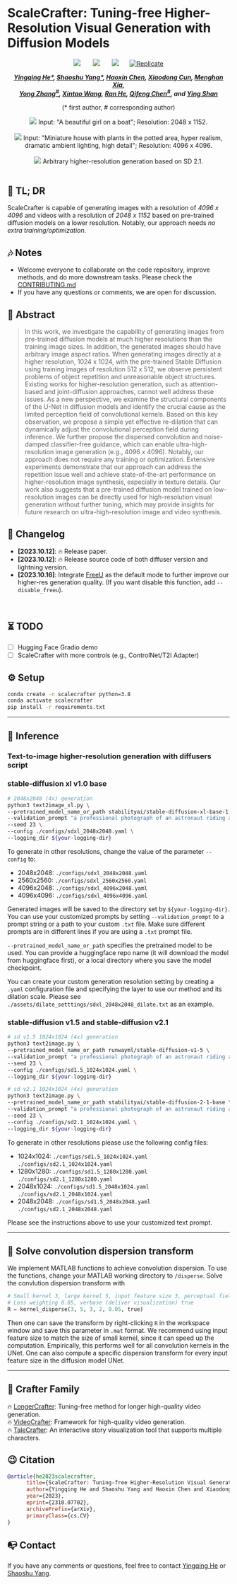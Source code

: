 # ScaleCrafter: Tuning-free Higher-Resolution Visual Generation with Diffusion Models


<div align="center">

 <a href='https://arxiv.org/abs/2310.07702'><img src='https://img.shields.io/badge/ArXiv-2310.07702-red'></a> &nbsp;&nbsp;&nbsp;&nbsp;&nbsp;
 <a href='https://yingqinghe.github.io/scalecrafter/'><img src='https://img.shields.io/badge/Project-Page-Green'></a> &nbsp;&nbsp;&nbsp;&nbsp;&nbsp;
 <a href='https://github.com/YingqingHe/ScaleCrafter-ptl'><img src='https://img.shields.io/badge/lightning version-code-blue'></a> &nbsp;&nbsp;&nbsp;&nbsp;&nbsp;[![Replicate](https://replicate.com/cjwbw/scalecrafter/badge)](https://replicate.com/cjwbw/scalecrafter) 
 

_**[Yingqing He*](https://github.com/YingqingHe), [Shaoshu Yang*](https://github.com/ssyang1999), [Haoxin Chen](https://github.com/scutpaul), [Xiaodong Cun](http://vinthony.github.io/), [Menghan Xia](https://menghanxia.github.io/), <br> 
[Yong Zhang<sup>#](https://yzhang2016.github.io), [Xintao Wang](https://xinntao.github.io/), [Ran He](https://rhe-web.github.io/), [Qifeng Chen<sup>#](https://cqf.io/), and [Ying Shan](https://scholar.google.com/citations?hl=zh-CN&user=4oXBp9UAAAAJ)**_

(* first author, # corresponding author)

<img src=assets/pics/video.gif>
Input: "A beautiful girl on a boat"; Resolution: 2048 x 1152.
<br><br>
<img src=assets/pics/img.jpg>
Input: "Miniature house with plants in the potted area, hyper realism, dramatic ambient lighting, high detail"; Resolution: 4096 x 4096.
<br><br>
<img src=assets/pics/anyres.jpg>
Arbitrary higher-resolution generation based on SD 2.1.
<br><br>
</div>

## 🤗 TL; DR
ScaleCrafter is capable of generating images with a resolution of <i>4096 x 4096</i> and videos with a resolution of <i>2048 x 1152</i> based on pre-trained diffusion models on a lower resolution. Notably, our approach needs <i>no extra training/optimization</i>.

## :notes: Notes
- Welcome everyone to collaborate on the code repository, improve methods, and do more downstream tasks. Please check the [CONTRIBUTING.md](https://github.com/YingqingHe/ScaleCrafter/blob/main/CONTRIBUTING.md)
- If you have any questions or comments, we are open for discussion.

## 🔆 Abstract
> In this work, we investigate the capability of generating images from pre-trained diffusion models at much higher resolutions than the training image sizes. In addition, the generated images should have arbitrary image aspect ratios. When generating images directly at a higher resolution, 1024 x 1024, with the pre-trained Stable Diffusion using training images of resolution 512 x 512, we observe persistent problems of object repetition and unreasonable object structures. Existing works for higher-resolution generation, such as attention-based and joint-diffusion approaches, cannot well address these issues. As a new perspective, we examine the structural components of the U-Net in diffusion models and identify the crucial cause as the limited perception field of convolutional kernels. Based on this key observation, we propose a simple yet effective re-dilation that can dynamically adjust the convolutional perception field during inference. We further propose the dispersed convolution and noise-damped classifier-free guidance, which can enable ultra-high-resolution image generation (e.g., 4096 x 4096). Notably, our approach does not require any training or optimization. Extensive experiments demonstrate that our approach can address the repetition issue well and achieve state-of-the-art performance on higher-resolution image synthesis, especially in texture details. Our work also suggests that a pre-trained diffusion model trained on low-resolution images can be directly used for high-resolution visual generation without further tuning, which may provide insights for future research on ultra-high-resolution image and video synthesis.


## 📝 Changelog
- __[2023.10.12]__: 🔥 Release paper.
- __[2023.10.12]__: 🔥 Release source code of both diffuser version and lightning version.
- __[2023.10.16]__: Integrate [FreeU](https://github.com/ChenyangSi/FreeU) as the default mode to further improve our higher-res generation quality. (If you want disable this function, add `--disable_freeu`).
<br>

## ⏳ TODO
- [ ] Hugging Face Gradio demo
- [ ] ScaleCrafter with more controls (e.g., ControlNet/T2I Adapter)

## ⚙️ Setup
```bash
conda create -n scalecrafter python=3.8
conda activate scalecrafter
pip install -r requirements.txt
```

---

## 💫 Inference

### Text-to-image higher-resolution generation with diffusers script
### stable-diffusion xl v1.0 base 
```bash
# 2048x2048 (4x) generation
python3 text2image_xl.py \
--pretrained_model_name_or_path stabilityai/stable-diffusion-xl-base-1.0 \
--validation_prompt "a professional photograph of an astronaut riding a horse" \
--seed 23 \
--config ./configs/sdxl_2048x2048.yaml \
--logging_dir ${your-logging-dir}
```

To generate in other resolutions, change the value of the parameter `--config` to:
+ 2048x2048: `./configs/sdxl_2048x2048.yaml`
+ 2560x2560: `./configs/sdxl_2560x2560.yaml`
+ 4096x2048: `./configs/sdxl_4096x2048.yaml`
+ 4096x4096: `./configs/sdxl_4096x4096.yaml`

Generated images will be saved to the directory set by `${your-logging-dir}`. You can use your customized prompts by setting `--validation_prompt` to a prompt string or a path to your custom `.txt` file. Make sure different prompts are in different lines if you are using a `.txt` prompt file.

`--pretrained_model_name_or_path` specifies the pretrained model to be used. You can provide a huggingface repo name (it will download the model from huggingface first), or a local directory where you save the model checkpoint.

You can create your custom generation resolution setting by creating a `.yaml` configuration file and specifying the layer to use our method and its dilation scale. Please see `./assets/dilate_setttings/sdxl_2048x2048_dilate.txt` as an example.

### stable-diffusion v1.5 and stable-diffusion v2.1 

```bash
# sd v1.5 1024x1024 (4x) generation
python3 text2image.py \
--pretrained_model_name_or_path runwayml/stable-diffusion-v1-5 \
--validation_prompt "a professional photograph of an astronaut riding a horse" \
--seed 23 \
--config ./configs/sd1.5_1024x1024.yaml \
--logging_dir ${your-logging-dir}

# sd v2.1 1024x1024 (4x) generation
python3 text2image.py \
--pretrained_model_name_or_path stabilityai/stable-diffusion-2-1-base \
--validation_prompt "a professional photograph of an astronaut riding a horse" \
--seed 23 \
--config ./configs/sd2.1_1024x1024.yaml \
--logging_dir ${your-logging-dir}
```
To generate in other resolutions please use the following config files:
+ 1024x1024: `./configs/sd1.5_1024x1024.yaml` `./configs/sd2.1_1024x1024.yaml`
+ 1280x1280: `./configs/sd1.5_1280x1280.yaml` `./configs/sd2.1_1280x1280.yaml`
+ 2048x1024: `./configs/sd1.5_2048x1024.yaml` `./configs/sd2.1_2048x1024.yaml`
+ 2048x2048: `./configs/sd1.5_2048x2048.yaml` `./configs/sd2.1_2048x2048.yaml`

Please see the instructions above to use your customized text prompt.

****

## 💫 Solve convolution dispersion transform 
We implement MATLAB functions to achieve convolution dispersion. To use the functions, change your MATLAB working directory to `/disperse`. Solve the convlution dispersion transform with
```python
# Small kernel 3, large kernel 5, input feature size 3, perceptual field enlarge scale 2
# Loss weighting 0.05, verbose (deliver visualization) true 
R = kernel_disperse(3, 5, 3, 2, 0.05, true)
```
Then one can save the transform by right-clicking `R` in the workspace window and save this parameter in `.mat` format. We recommend using input feature size to match the size of small kernel, since it can speed up the computation. 
Empirically, this performs well for all convolution kernels in the UNet. 
One can also compute a specific dispersion transform for every input feature size in the diffusion model UNet.

---
## 🤗 Crafter Family
🔥 [LongerCrafter](https://github.com/arthur-qiu/LongerCrafter): Tuning-free method for longer high-quality video generation.  
🔥 [VideoCrafter](https://github.com/AILab-CVC/VideoCrafter): Framework for high-quality video generation.  
🔥 [TaleCrafter](https://github.com/AILab-CVC/TaleCrafter): An interactive story visualization tool that supports multiple characters.  

## 😉 Citation
```bib
@article{he2023scalecrafter,
      title={ScaleCrafter: Tuning-free Higher-Resolution Visual Generation with Diffusion Models}, 
      author={Yingqing He and Shaoshu Yang and Haoxin Chen and Xiaodong Cun and Menghan Xia and Yong Zhang and Xintao Wang and Ran He and Qifeng Chen and Ying Shan},
      year={2023},
      eprint={2310.07702},
      archivePrefix={arXiv},
      primaryClass={cs.CV}
}
```

## 📭 Contact
If you have any comments or questions, feel free to contact [Yingqing He](yhebm@connect.ust.hk) or [Shaoshu Yang](shaoshuyang2020@outlook.com).

